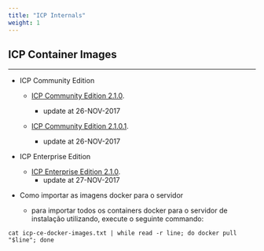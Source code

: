 ```yaml
---
title: "ICP Internals"
weight: 1
---
```


## ICP Container Images
----------------------------

- ICP Community Edition 
    - [ICP Community Edition 2.1.0](https://raw.githubusercontent.com/IBMCloudBrazil/ibmcloudbrazil.github.io/master/_content/toolkit/icp-ce-docker-images-2.1.0.txt).
        - update at 26-NOV-2017

    - [ICP Community Edition 2.1.0.1](https://raw.githubusercontent.com/IBMCloudBrazil/ibmcloudbrazil.github.io/master/_content/toolkit/icp-ce-docker-images-2.1.0.1.txt).
        - update at 26-NOV-2017


- ICP Enterprise Edition
    - [ICP Enterprise Edition 2.1.0](https://raw.githubusercontent.com/IBMCloudBrazil/ibmcloudbrazil.github.io/master/_content/toolkit/icp-ee-docker-images-2.1.0.txt).
        - update at 27-NOV-2017


- Como importar as imagens docker para o servidor
    - para importar todos os containers docker para o servidor de instalação utilizando, execute o seguinte commando:
```
cat icp-ce-docker-images.txt | while read -r line; do docker pull "$line"; done
```
